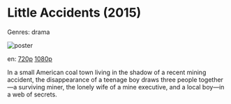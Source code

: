 # Little Accidents (2015)

Genres: drama

![poster](http://image.tmdb.org/t/p/w500/gQ1YO5dvq5QKs70yja2tYuQDf9L.jpg)

en:
  [720p](magnet:?xt=urn:btih:C472AA1B6C7905A4D051386B11A94130E97D65AA&tr=udp://glotorrents.pw:6969/announce&tr=udp://tracker.opentrackr.org:1337/announce&tr=udp://torrent.gresille.org:80/announce&tr=udp://tracker.openbittorrent.com:80&tr=udp://tracker.coppersurfer.tk:6969&tr=udp://tracker.leechers-paradise.org:6969&tr=udp://p4p.arenabg.ch:1337&tr=udp://tracker.internetwarriors.net:1337)
  [1080p](magnet:?xt=urn:btih:dd4ab77f70a77dd18caecc758933deefccad8380&dn=Little+Accidents+%282014%29+1080p+BrRip+x264+-+YIFY&tr=udp%3A%2F%2Ftracker.openbittorrent.com%3A80%2Fannounce&tr=udp%3A%2F%2Fglotorrents.pw%3A6969%2Fannounce&tr=udp%3A%2F%2Ftracker.openbittorrent.com%3A80%2Fannounce&tr=udp%3A%2F%2Ftracker.opentrackr.org%3A1337%2Fannounce&tr=udp%3A%2F%2Fzer0day.to%3A1337%2Fannounce&tr=udp%3A%2F%2Ftracker.coppersurfer.tk%3A6969%2Fannounce)
  


In a small American coal town living in the shadow of a recent mining accident, the disappearance of a teenage boy draws three people together—a surviving miner, the lonely wife of a mine executive, and a local boy—in a web of secrets.
